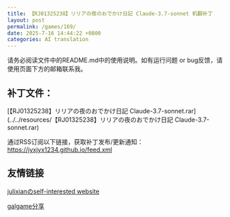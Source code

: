 ```yaml
---
title: 【RJ01325238】リリアの夜のおでかけ日記 Claude-3.7-sonnet 机翻补丁
layout: post
permalink: /games/169/
date: 2025-7-16 14:44:22 +0800
categories: AI translation
---
```



请务必阅读文件中的README.md中的使用说明。如有运行问题 or bug反馈，请使用页面下方的邮箱联系我。



## 补丁文件：

[【RJ01325238】リリアの夜のおでかけ日記 Claude-3.7-sonnet.rar](../../resources/【RJ01325238】リリアの夜のおでかけ日記 Claude-3.7-sonnet.rar)

 

通过RSS订阅以下链接，获取补丁发布/更新通知：https://jyxjyx1234.github.io/feed.xml

## 友情链接

[julixianのself-interested website](https://julixian-siw.worldsystem.top/) 

[galgame分享](https://t.me/galgpt)